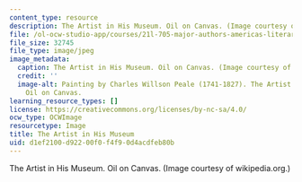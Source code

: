 ```yaml
---
content_type: resource
description: The Artist in His Museum. Oil on Canvas. (Image courtesy of wikipedia.org.)
file: /ol-ocw-studio-app/courses/21l-705-major-authors-americas-literary-scientists-fall-2010/d1ef2100d92200f0f4f90d4acdfeb80b_21l-705f10.jpg
file_size: 32745
file_type: image/jpeg
image_metadata:
  caption: The Artist in His Museum. Oil on Canvas. (Image courtesy of [wikipedia.org](http://upload.wikimedia.org/wikipedia/commons/c/c8/C_W_Peale_-_The_Artist_in_His_Museum.jpg).)
  credit: ''
  image-alt: Painting by Charles Willson Peale (1741-1827). The Artist in His Museum.
    Oil on Canvas.
learning_resource_types: []
license: https://creativecommons.org/licenses/by-nc-sa/4.0/
ocw_type: OCWImage
resourcetype: Image
title: The Artist in His Museum
uid: d1ef2100-d922-00f0-f4f9-0d4acdfeb80b
---
```

The Artist in His Museum. Oil on Canvas. (Image courtesy of wikipedia.org.)
